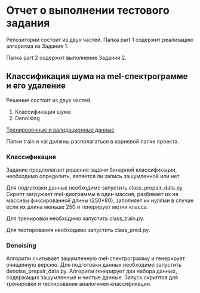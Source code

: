 # Отчет о выполнении тестового задания
Репозиторий состоит из двух частей. Папка part 1 содержит реализацию алгоритма из Задания 1.

Папка part 2 содержит выполнение Задания 2.

## Классификация шума на mel-спектрограмме и его удаление

Решение состоит из двух частей: 
1. Классификация шума
2. Denoising

[Тренировочные и валидационные данные](https://cloud.mail.ru/public/39UY/5gfMbWVHH)

Папки train и val должны располагаться в корневой папке проекта.

### Классификация
Задание предполагает решение задачи бинарной классификации, необходимо определить, является ли запись зашумленной или нет. 

Для подготовки данных необходимо запустить class_prepair_data.py. Скрипт загружает mel-диограммы в один массив, разбивает их на массивы фиксированной длины (250*80), заполняет их нулями в случае если их длина меньше 250 и генерирует метки класса.

Для тренировки необходимо запустить class_train.py.

Для тестирования необходимо запустить class_pred.py.

### Denoising
Алгоритм считывает зашумленную mel-спектрограмму и генерирует очищенную версию.
Для подготовки данных необходимо запустить denoise_prepair_data.py. Алгоритм генерирует два набора данных, содержащих зашумленные и чистые данные.
Запуск скриптов для тренировки и тестирования аналогичен классификации.
